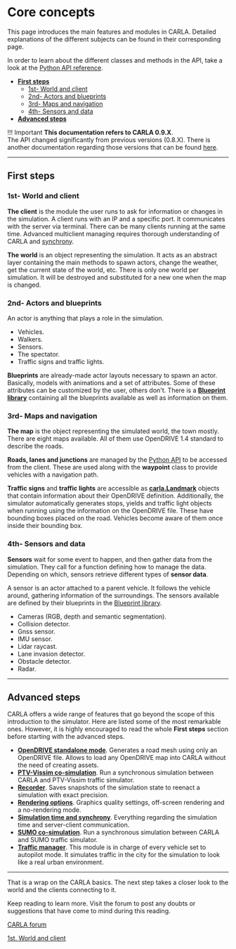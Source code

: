 # Core concepts

This page introduces the main features and modules in CARLA. Detailed explanations of the different subjects can be found in their corresponding page.  

In order to learn about the different classes and methods in the API, take a look at the [Python API reference](python_api.md).

*   [__First steps__](#first-steps)  
	*   [1st- World and client](#1st-world-and-client)  
	*   [2nd- Actors and blueprints](#2nd-actors-and-blueprints)  
	*   [3rd- Maps and navigation](#3rd-maps-and-navigation)  
	*   [4th- Sensors and data](#4th-sensors-and-data)  
  *   [__Advanced steps__](#advanced-steps)  

!!! Important
    **This documentation refers to CARLA 0.9.X**. <br>
    The API changed significantly from previous versions (0.8.X). There is another documentation regarding those versions that can be found [here](https://carla.readthedocs.io/en/stable/getting_started/). 

---
## First steps

### 1st- World and client

__The client__ is the module the user runs to ask for information or changes in the simulation. A client runs with an IP and a specific port. It communicates with the server via terminal. There can be many clients running at the same time. Advanced multiclient managing requires thorough understanding of CARLA and [synchrony](adv_synchrony_timestep.md).  

__The world__ is an object representing the simulation. It acts as an abstract layer containing the main methods to spawn actors, change the weather, get the current state of the world, etc. There is only one world per simulation. It will be destroyed and substituted for a new one when the map is changed.  

### 2nd- Actors and blueprints
An actor is anything that plays a role in the simulation.  

*   Vehicles.
*   Walkers.
*   Sensors.
*   The spectator.
*   Traffic signs and traffic lights.

__Blueprints__ are already-made actor layouts necessary to spawn an actor. Basically, models with animations and a set of attributes. Some of these attributes can be customized by the user, others don't. There is a [__Blueprint library__](bp_library.md) containing all the blueprints available as well as information on them.  

### 3rd- Maps and navigation

__The map__ is the object representing the simulated world, the town mostly. There are eight maps available. All of them use OpenDRIVE 1.4 standard to describe the roads.  

__Roads, lanes and junctions__ are managed by the [Python API](python_api.md) to be accessed from the client. These are used along with the __waypoint__ class to provide vehicles with a navigation path.  

__Traffic signs__ and __traffic lights__ are accessible as [__carla.Landmark__](#python_api.md#carla.landmark) objects that contain information about their OpenDRIVE definition. Additionally, the simulator automatically generates stops, yields and traffic light objects when running using the information on the OpenDRIVE file. These have bounding boxes placed on the road. Vehicles become aware of them once inside their bounding box.

### 4th- Sensors and data

__Sensors__ wait for some event to happen, and then gather data from the simulation. They call for a function defining how to manage the data. Depending on which, sensors retrieve different types of __sensor data__. 

A sensor is an actor attached to a parent vehicle. It follows the vehicle around, gathering information of the surroundings. The sensors available are defined by their blueprints in the [Blueprint library](bp_library.md).  

*   Cameras (RGB, depth and semantic segmentation).  
*   Collision detector.  
*   Gnss sensor.  
*   IMU sensor.  
*   Lidar raycast.  
*   Lane invasion detector.  
*   Obstacle detector.  
*   Radar.  

---
## Advanced steps  

CARLA offers a wide range of features that go beyond the scope of this introduction to the simulator. Here are listed some of the most remarkable ones. However, it is highly encouraged to read the whole __First steps__ section before starting with the advanced steps.  

*   [__OpenDRIVE standalone mode__](adv_opendrive.md). Generates a road mesh using only an OpenDRIVE file. Allows to load any OpenDRIVE map into CARLA without the need of creating assets.  
*   [__PTV-Vissim co-simulation__](adv_ptv.md). Run a synchronous simulation between CARLA and PTV-Vissim traffic simulator.  
*   [__Recorder__](adv_recorder.md). Saves snapshots of the simulation state to reenact a simulation with exact precision.   
*   [__Rendering options__](adv_rendering_options.md). Graphics quality settings, off-screen rendering and a no-rendering mode.  
*   [__Simulation time and synchrony__](adv_synchrony_timestep.md). Everything regarding the simulation time and server-client communication.  
*   [__SUMO co-simulation__](adv_sumo.md). Run a synchronous simulation between CARLA and SUMO traffic simulator.  
*   [__Traffic manager__](adv_traffic_manager.md). This module is in charge of every vehicle set to autopilot mode. It simulates traffic in the city for the simulation to look like a real urban environment.  

---
That is a wrap on the CARLA basics. The next step takes a closer look to the world and the clients connecting to it.  

Keep reading to learn more. Visit the forum to post any doubts or suggestions that have come to mind during this reading.  

<div text-align: center>
<div class="build-buttons">
<p>
<a href="https://github.com/carla-simulator/carla/discussions/" target="_blank" class="btn btn-neutral" title="CARLA forum">
CARLA forum</a>
</p>
</div>
<div class="build-buttons">
<p>
<a href="../core_world" target="_blank" class="btn btn-neutral" title="1st. World and client">
1st. World and client</a>
</p>
</div>
</div>
